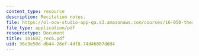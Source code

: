 ```yaml
---
content_type: resource
description: Recitation notes.
file: https://ol-ocw-studio-app-qa.s3.amazonaws.com/courses/16-050-thermal-energy-fall-2002/36e3e50ddb4426ef4df874d46007ddd4_101602_rec6.pdf
file_type: application/pdf
resourcetype: Document
title: 101602_rec6.pdf
uid: 36e3e50d-db44-26ef-4df8-74d46007ddd4
---
```


